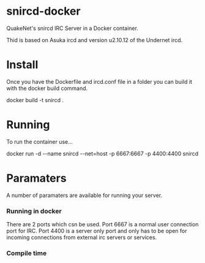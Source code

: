 # snircd-docker
QuakeNet's snircd IRC Server in a Docker container.

Thid is based on Asuka ircd and version u2.10.12 of the Undernet ircd.

# Install
Once you have the Dockerfile and ircd.conf file in a folder you can build it with the docker build command.

docker build -t snircd .

# Running
To run the container use...

docker run -d --name snircd --net=host -p 6667:6667 -p 4400:4400 snircd

# Paramaters 
A number of paramaters are available for running your server.
### Running in docker
There are 2 ports which csn be used. Port 6667 is a normal user connection port for IRC. Port 4400 is a server only port and only has to be open for incoming connections from external irc servers or services.
### Compile time
